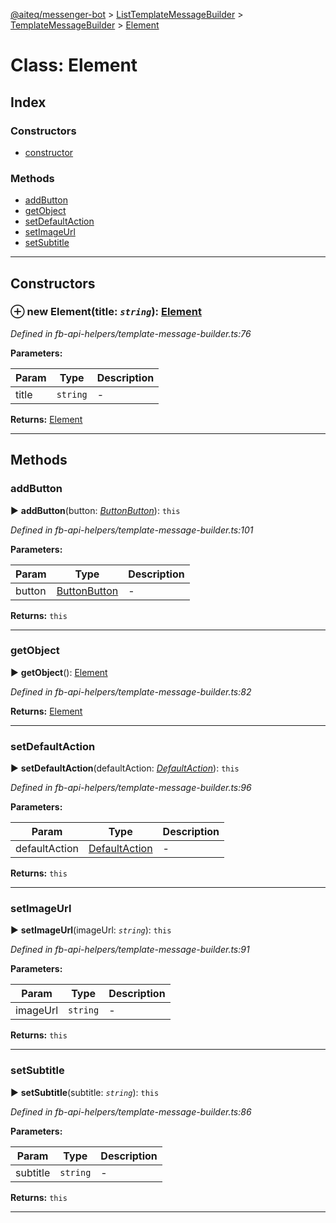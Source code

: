 [@aiteq/messenger-bot](../README.md) > [ListTemplateMessageBuilder](../classes/listtemplatemessagebuilder.md) > [TemplateMessageBuilder](../modules/listtemplatemessagebuilder.templatemessagebuilder.md) > [Element](../classes/listtemplatemessagebuilder.templatemessagebuilder.element.md)



# Class: Element

## Index

### Constructors

* [constructor](listtemplatemessagebuilder.templatemessagebuilder.element.md#constructor)


### Methods

* [addButton](listtemplatemessagebuilder.templatemessagebuilder.element.md#addbutton)
* [getObject](listtemplatemessagebuilder.templatemessagebuilder.element.md#getobject)
* [setDefaultAction](listtemplatemessagebuilder.templatemessagebuilder.element.md#setdefaultaction)
* [setImageUrl](listtemplatemessagebuilder.templatemessagebuilder.element.md#setimageurl)
* [setSubtitle](listtemplatemessagebuilder.templatemessagebuilder.element.md#setsubtitle)



---
## Constructors
<a id="constructor"></a>


### ⊕ **new Element**(title: *`string`*): [Element](listtemplatemessagebuilder.templatemessagebuilder.element.md)



*Defined in fb-api-helpers/template-message-builder.ts:76*



**Parameters:**

| Param | Type | Description |
| ------ | ------ | ------ |
| title | `string`   |  - |





**Returns:** [Element](listtemplatemessagebuilder.templatemessagebuilder.element.md)

---


## Methods
<a id="addbutton"></a>

###  addButton

► **addButton**(button: *[Button](templatemessagebuilder.button.md)[Button](../modules/send.md#button)*): `this`




*Defined in fb-api-helpers/template-message-builder.ts:101*



**Parameters:**

| Param | Type | Description |
| ------ | ------ | ------ |
| button | [Button](templatemessagebuilder.button.md)[Button](../modules/send.md#button)   |  - |





**Returns:** `this`





___

<a id="getobject"></a>

###  getObject

► **getObject**(): [Element](../interfaces/send.element.md)




*Defined in fb-api-helpers/template-message-builder.ts:82*





**Returns:** [Element](../interfaces/send.element.md)





___

<a id="setdefaultaction"></a>

###  setDefaultAction

► **setDefaultAction**(defaultAction: *[DefaultAction](templatemessagebuilder.defaultaction.md)*): `this`




*Defined in fb-api-helpers/template-message-builder.ts:96*



**Parameters:**

| Param | Type | Description |
| ------ | ------ | ------ |
| defaultAction | [DefaultAction](templatemessagebuilder.defaultaction.md)   |  - |





**Returns:** `this`





___

<a id="setimageurl"></a>

###  setImageUrl

► **setImageUrl**(imageUrl: *`string`*): `this`




*Defined in fb-api-helpers/template-message-builder.ts:91*



**Parameters:**

| Param | Type | Description |
| ------ | ------ | ------ |
| imageUrl | `string`   |  - |





**Returns:** `this`





___

<a id="setsubtitle"></a>

###  setSubtitle

► **setSubtitle**(subtitle: *`string`*): `this`




*Defined in fb-api-helpers/template-message-builder.ts:86*



**Parameters:**

| Param | Type | Description |
| ------ | ------ | ------ |
| subtitle | `string`   |  - |





**Returns:** `this`





___


